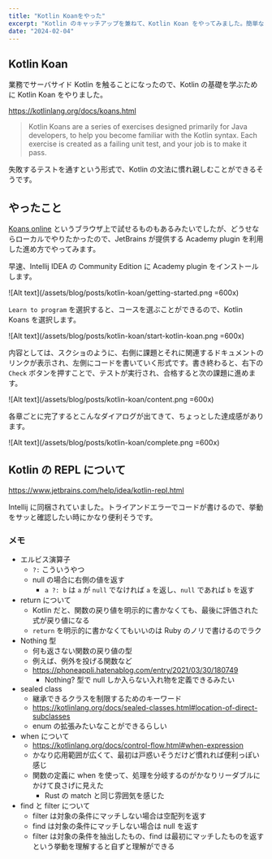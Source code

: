 ```yaml
---
title: "Kotlin Koanをやった"
excerpt: "Kotlin のキャッチアップを兼ねて、Kotlin Koan をやってみました。簡単な始め方とやりながらのメモを残しておきます。"
date: "2024-02-04"
---
```


## Kotlin Koan

業務でサーバサイド Kotlin を触ることになったので、Kotlin の基礎を学ぶために Kotlin Koan をやりました。

https://kotlinlang.org/docs/koans.html

> Kotlin Koans are a series of exercises designed primarily for Java developers, to help you become familiar with the Kotlin syntax. Each exercise is created as a failing unit test, and your job is to make it pass.

失敗するテストを通すという形式で、Kotlin の文法に慣れ親しむことができるそうです。

## やったこと

[Koans online](https://play.kotlinlang.org/koans) というブラウザ上で試せるものもあるみたいでしたが、どうせならローカルでやりたかったので、JetBrains が提供する Academy plugin を利用した進め方でやってみます。

早速、Intellij IDEA の Community Edition に Academy plugin をインストールします。

![Alt text](/assets/blog/posts/kotlin-koan/getting-started.png =600x)

`Learn to program` を選択すると、コースを選ぶことができるので、Kotlin Koans を選択します。

![Alt text](/assets/blog/posts/kotlin-koan/start-kotlin-koan.png =600x)

内容としては、スクショのように、右側に課題とそれに関連するドキュメントのリンクが表示され、左側にコードを書いていく形式です。書き終わると、右下の `Check` ボタンを押すことで、テストが実行され、合格すると次の課題に進めます。

![Alt text](/assets/blog/posts/kotlin-koan/content.png =600x)

各章ごとに完了するとこんなダイアログが出てきて、ちょっとした達成感があります。

![Alt text](/assets/blog/posts/kotlin-koan/complete.png =600x)

## Kotlin の REPL について

https://www.jetbrains.com/help/idea/kotlin-repl.html

Intellij に同梱されていました。トライアンドエラーでコードが書けるので、挙動をサッと確認したい時にかなり便利そうです。

### メモ

- エルビス演算子
  - `?:` こういうやつ
  - null の場合に右側の値を返す
    - `a ?: b` は `a` が `null` でなければ `a` を返し、`null` であれば `b` を返す
- return について
  - Kotlin だと、関数の戻り値を明示的に書かなくても、最後に評価された式が戻り値になる
  - `return` を明示的に書かなくてもいいのは Ruby のノリで書けるのでラク
- Nothing 型
  - 何も返さない関数の戻り値の型
  - 例えば、例外を投げる関数など
  - https://phoneappli.hatenablog.com/entry/2021/03/30/180749
    - Nothing? 型で null しか入らない入れ物を定義できるみたい
- sealed class
  - 継承できるクラスを制限するためのキーワード
  - https://kotlinlang.org/docs/sealed-classes.html#location-of-direct-subclasses
  - enum の拡張みたいなことができるらしい
- when について
  - https://kotlinlang.org/docs/control-flow.html#when-expression
  - かなり応用範囲が広くて、最初は戸惑いそうだけど慣れれば便利っぽい感じ
  - 関数の定義に when を使って、処理を分岐するのがかなりリーダブルにかけて良さげに見えた
    - Rust の match と同じ雰囲気を感じた
- find と filter について
  - filter は対象の条件にマッチしない場合は空配列を返す
  - find は対象の条件にマッチしない場合は null を返す
  - filter は対象の条件を抽出したもの、find は最初にマッチしたものを返すという挙動を理解すると自ずと理解ができる
